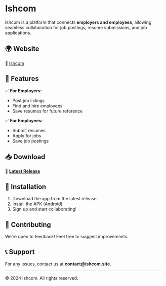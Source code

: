 # Ishcom

Ishcom is a platform that connects **employers and employees**, allowing seamless collaboration for job postings, resume submissions, and job applications.

## 🌍 Website  
🔗 [Ishcom](https://ishcom.site)  

## 🚀 Features  
✅ **For Employers:**  
- Post job listings  
- Find and hire employees  
- Save resumes for future reference  

✅ **For Employees:**  
- Submit resumes  
- Apply for jobs  
- Save job postings  

## 📥 Download  
🔹 **[Latest Release](https://github.com/your-username/ishcom/releases)**  

## 🔧 Installation  
1. Download the app from the latest release.  
2. Install the APK (Android)
3. Sign up and start collaborating!  

## 🤝 Contributing  
We’re open to feedback! Feel free to suggest improvements.  

## 📞 Support  
For any issues, contact us at **contact@ishcom.site**.  

---  
© 2024 Ishcom. All rights reserved.  
